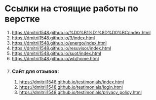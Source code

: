 # Ссылки на стоящие работы по верстке

1) https://dmitrii1548.github.io/%D0%B1%D1%8D%D0%BC/index.html
2) https://dmitrii1548.github.io/3/index.html
3) https://dmitrii1548.github.io/energo/index.html
4) https://dmitrii1548.github.io/resuvisor/index.html
5) https://dmitrii1548.github.io/suot/index.html
6) https://dmitrii1548.github.io/wb/home.html
7) ### Сайт для отзывов:
   1) https://dmitrii1548.github.io/testimonials/index.html
   2) https://dmitrii1548.github.io/testimonials/login.html
   3) https://dmitrii1548.github.io/testimonials/privacy_policy.html
  
